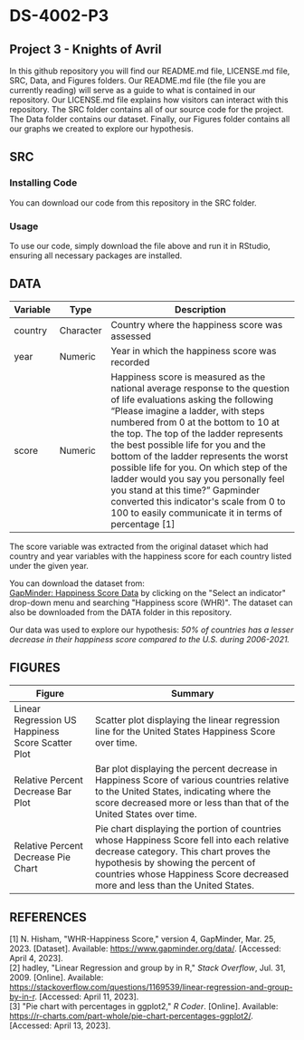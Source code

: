 # DS-4002-P3
## Project 3 - Knights of Avril
In this github repository you will find our README.md file, LICENSE.md file, SRC, Data, and Figures folders. Our README.md file (the file you are currently reading) will serve as a guide to what is contained in our repository. Our LICENSE.md file explains how visitors can interact with this repository. The SRC folder contains all of our source code for the project. The Data folder contains our dataset. Finally, our Figures folder contains all our graphs we created to explore our hypothesis.

## SRC
### Installing Code
You can download our code from this repository in the SRC folder. 
### Usage
To use our code, simply download the file above and run it in RStudio, ensuring all necessary packages are installed. 

## DATA
| Variable | Type | Description |
| --- | --- | --- |
| country | Character | Country where the happiness score was assessed |
| year | Numeric | Year in which the happiness score was recorded |
| score | Numeric | Happiness score is measured as the national average response to the question of life evaluations asking the following “Please imagine a ladder, with steps numbered from 0 at the bottom to 10 at the top. The top of the ladder represents the best possible life for you and the bottom of the ladder represents the worst possible life for you. On which step of the ladder would you say you personally feel you stand at this time?” Gapminder converted this indicator's scale from 0 to 100 to easily communicate it in terms of percentage [1]|

The score variable was extracted from the original dataset which had country and year variables with the happiness score for each country listed under the given year.


You can download the dataset from:\
[GapMinder: Happiness Score Data](https://www.gapminder.org/data/) by clicking on the "Select an indicator" drop-down menu and searching "Happiness score (WHR)". The dataset can also be downloaded from the DATA folder in this repository.

Our data was used to explore our hypothesis: *50% of countries has a lesser decrease in their happiness score compared to the U.S. during 2006-2021.*

## FIGURES
| Figure | Summary |
| ------ | ------- |
| Linear Regression US Happiness Score Scatter Plot | Scatter plot displaying the linear regression line for the United States Happiness Score over time. |
| Relative Percent Decrease Bar Plot | Bar plot displaying the percent decrease in Happiness Score of various countries relative to the United States, indicating where the score decreased more or less than that of the United States over time. |
| Relative Percent Decrease Pie Chart | Pie chart displaying the portion of countries whose Happiness Score fell into each relative decrease category. This chart proves the hypothesis by showing the percent of countries whose Happiness Score decreased more and less than the United States. |


## REFERENCES
[1] N. Hisham, "WHR-Happiness Score," version 4, GapMinder, Mar. 25, 2023. [Dataset]. Available: https://www.gapminder.org/data/. [Accessed: April 4, 2023].\
[2] hadley, "Linear Regression and group by in R," *Stack Overflow*, Jul. 31, 2009. [Online]. Available: https://stackoverflow.com/questions/1169539/linear-regression-and-group-by-in-r. [Accessed: April 11, 2023].\
[3] "Pie chart with percentages in ggplot2," *R Coder*. [Online]. Available: https://r-charts.com/part-whole/pie-chart-percentages-ggplot2/. [Accessed: April 13, 2023].
